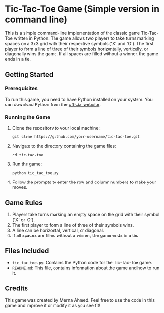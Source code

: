# Tic-Tac-Toe Game (Simple version in command line)

This is a simple command-line implementation of the classic game Tic-Tac-Toe written in Python. The game allows two players to take turns marking spaces on a 3x3 grid with their respective symbols ('X' and 'O'). The first player to form a line of three of their symbols horizontally, vertically, or diagonally wins the game. If all spaces are filled without a winner, the game ends in a tie.

## Getting Started

### Prerequisites

To run this game, you need to have Python installed on your system. You can download Python from the [official website](https://www.python.org/downloads/).

### Running the Game

1. Clone the repository to your local machine:

   ```
   git clone https://github.com/your-username/tic-tac-toe.git
   ```

2. Navigate to the directory containing the game files:

   ```
   cd tic-tac-toe
   ```

3. Run the game:

   ```
   python tic_tac_toe.py
   ```

4. Follow the prompts to enter the row and column numbers to make your moves.

## Game Rules

1. Players take turns marking an empty space on the grid with their symbol ('X' or 'O').
2. The first player to form a line of three of their symbols wins.
3. A line can be horizontal, vertical, or diagonal.
4. If all spaces are filled without a winner, the game ends in a tie.

## Files Included

- `tic_tac_toe.py`: Contains the Python code for the Tic-Tac-Toe game.
- `README.md`: This file, contains information about the game and how to run it.

## Credits

This game was created by Merna Ahmed. Feel free to use the code in this game and improve it or modify it as you see fit!

